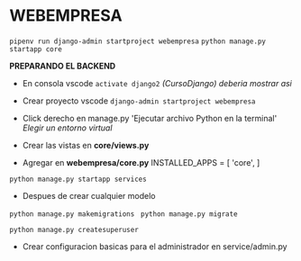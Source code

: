 # WEBEMPRESA
`pipenv run django-admin startproject webempresa`
`python manage.py startapp core`

**PREPARANDO EL BACKEND**

* En consola vscode
`activate django2`
    *(CursoDjango) deberia mostrar asi*

* Crear proyecto vscode
`django-admin startproject webempresa`

* Click derecho en manage.py 
'Ejecutar archivo Python en la terminal'
     *Elegir un entorno virtual*

* Crear las vistas en
**core/views.py** 

* Agregar en
**webempresa/core.py**
INSTALLED_APPS = [
    'core',
]


`python manage.py startapp services`

* Despues de crear cualquier modelo

`python manage.py makemigrations `
`python manage.py migrate`

`python manage.py createsuperuser`


* Crear configuracion basicas para el administrador en service/admin.py